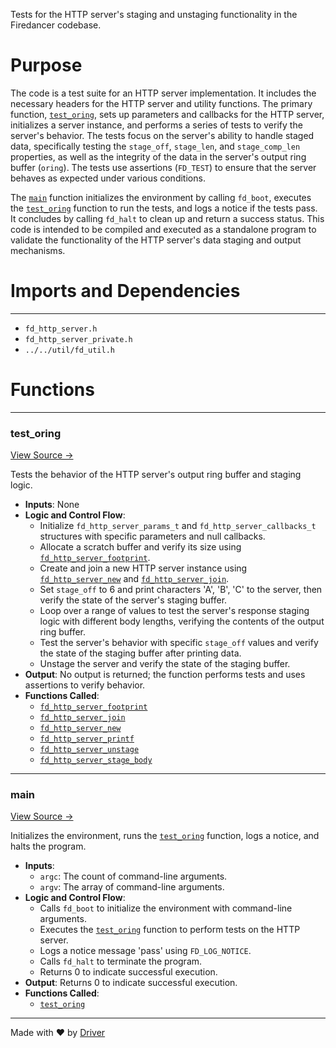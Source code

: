 <!--------------------------------------------------------------------------------->
<!-- IMPORTANT: This file is auto-generated by Driver (https://driver.ai). -------->
<!-- Manual edits may be overwritten on future commits. --------------------------->
<!--------------------------------------------------------------------------------->

Tests for the HTTP server's staging and unstaging functionality in the Firedancer codebase.

# Purpose
The code is a test suite for an HTTP server implementation. It includes the necessary headers for the HTTP server and utility functions. The primary function, [`test_oring`](<#test_oring>), sets up parameters and callbacks for the HTTP server, initializes a server instance, and performs a series of tests to verify the server's behavior. The tests focus on the server's ability to handle staged data, specifically testing the `stage_off`, `stage_len`, and `stage_comp_len` properties, as well as the integrity of the data in the server's output ring buffer (`oring`). The tests use assertions (`FD_TEST`) to ensure that the server behaves as expected under various conditions.

The [`main`](<#main>) function initializes the environment by calling `fd_boot`, executes the [`test_oring`](<#test_oring>) function to run the tests, and logs a notice if the tests pass. It concludes by calling `fd_halt` to clean up and return a success status. This code is intended to be compiled and executed as a standalone program to validate the functionality of the HTTP server's data staging and output mechanisms.
# Imports and Dependencies

---
- `fd_http_server.h`
- `fd_http_server_private.h`
- `../../util/fd_util.h`


# Functions

---
### test\_oring<!-- {{#callable:test_oring}} -->
[View Source →](<../../../../../src/waltz/http/test_http_server.c#L5>)

Tests the behavior of the HTTP server's output ring buffer and staging logic.
- **Inputs**: None
- **Logic and Control Flow**:
    - Initialize `fd_http_server_params_t` and `fd_http_server_callbacks_t` structures with specific parameters and null callbacks.
    - Allocate a scratch buffer and verify its size using [`fd_http_server_footprint`](<fd_http_server.c.md#fd_http_server_footprint>).
    - Create and join a new HTTP server instance using [`fd_http_server_new`](<fd_http_server.c.md#fd_http_server_new>) and [`fd_http_server_join`](<fd_http_server.c.md#fd_http_server_join>).
    - Set `stage_off` to 6 and print characters 'A', 'B', 'C' to the server, then verify the state of the server's staging buffer.
    - Loop over a range of values to test the server's response staging logic with different body lengths, verifying the contents of the output ring buffer.
    - Test the server's behavior with specific `stage_off` values and verify the state of the staging buffer after printing data.
    - Unstage the server and verify the state of the staging buffer.
- **Output**: No output is returned; the function performs tests and uses assertions to verify behavior.
- **Functions Called**:
    - [`fd_http_server_footprint`](<fd_http_server.c.md#fd_http_server_footprint>)
    - [`fd_http_server_join`](<fd_http_server.c.md#fd_http_server_join>)
    - [`fd_http_server_new`](<fd_http_server.c.md#fd_http_server_new>)
    - [`fd_http_server_printf`](<fd_http_server.c.md#fd_http_server_printf>)
    - [`fd_http_server_unstage`](<fd_http_server.c.md#fd_http_server_unstage>)
    - [`fd_http_server_stage_body`](<fd_http_server.c.md#fd_http_server_stage_body>)


---
### main<!-- {{#callable:main}} -->
[View Source →](<../../../../../src/waltz/http/test_http_server.c#L85>)

Initializes the environment, runs the [`test_oring`](<#test_oring>) function, logs a notice, and halts the program.
- **Inputs**:
    - `argc`: The count of command-line arguments.
    - `argv`: The array of command-line arguments.
- **Logic and Control Flow**:
    - Calls `fd_boot` to initialize the environment with command-line arguments.
    - Executes the [`test_oring`](<#test_oring>) function to perform tests on the HTTP server.
    - Logs a notice message 'pass' using `FD_LOG_NOTICE`.
    - Calls `fd_halt` to terminate the program.
    - Returns 0 to indicate successful execution.
- **Output**: Returns 0 to indicate successful execution.
- **Functions Called**:
    - [`test_oring`](<#test_oring>)



---
Made with ❤️ by [Driver](https://www.driver.ai/)